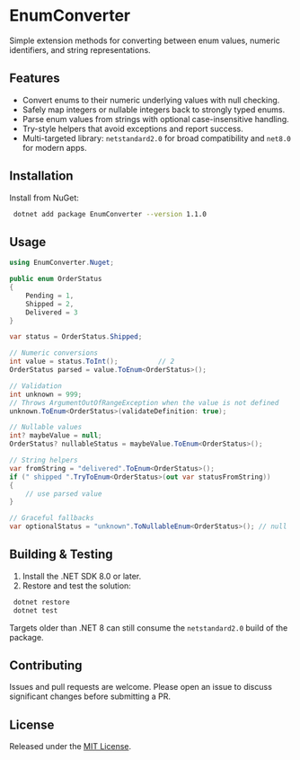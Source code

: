 # EnumConverter

Simple extension methods for converting between enum values, numeric identifiers, and string representations.

## Features
- Convert enums to their numeric underlying values with null checking.
- Safely map integers or nullable integers back to strongly typed enums.
- Parse enum values from strings with optional case-insensitive handling.
- Try-style helpers that avoid exceptions and report success.
- Multi-targeted library: `netstandard2.0` for broad compatibility and `net8.0` for modern apps.

## Installation
Install from NuGet:

```bash
 dotnet add package EnumConverter --version 1.1.0
```

## Usage
```csharp
using EnumConverter.Nuget;

public enum OrderStatus
{
    Pending = 1,
    Shipped = 2,
    Delivered = 3
}

var status = OrderStatus.Shipped;

// Numeric conversions
int value = status.ToInt();          // 2
OrderStatus parsed = value.ToEnum<OrderStatus>();

// Validation
int unknown = 999;
// Throws ArgumentOutOfRangeException when the value is not defined
unknown.ToEnum<OrderStatus>(validateDefinition: true);

// Nullable values
int? maybeValue = null;
OrderStatus? nullableStatus = maybeValue.ToEnum<OrderStatus>();

// String helpers
var fromString = "delivered".ToEnum<OrderStatus>();
if (" shipped ".TryToEnum<OrderStatus>(out var statusFromString))
{
    // use parsed value
}

// Graceful fallbacks
var optionalStatus = "unknown".ToNullableEnum<OrderStatus>(); // null
```

## Building & Testing
1. Install the .NET SDK 8.0 or later.
2. Restore and test the solution:

```bash
 dotnet restore
 dotnet test
```

Targets older than .NET 8 can still consume the `netstandard2.0` build of the package.

## Contributing
Issues and pull requests are welcome. Please open an issue to discuss significant changes before submitting a PR.

## License
Released under the [MIT License](LICENSE).
